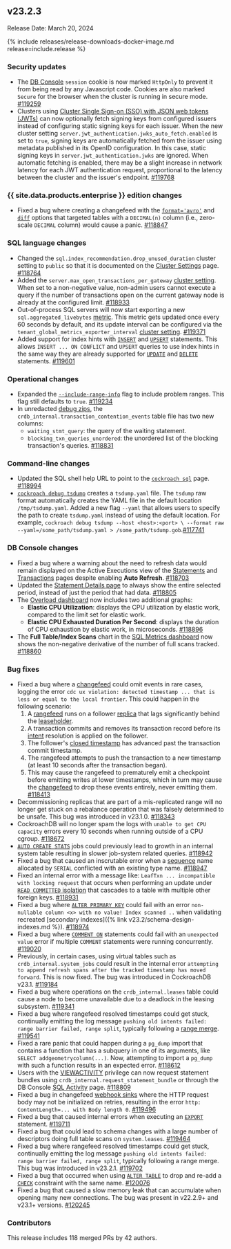 ## v23.2.3

Release Date: March 20, 2024

{% include releases/release-downloads-docker-image.md release=include.release %}

<h3 id="v23-2-3-security-updates">Security updates</h3>

- The [DB Console](../v23.2/ui-overview.html) `session` cookie is now marked `HttpOnly` to prevent it from being read by any Javascript code. Cookies are also marked `Secure` for the browser when the cluster is running in secure mode. [#119259][#119259]
- Clusters using [Cluster Single Sign-on (SSO) with JSON web tokens (JWTs)](../v23.2/sso-sql.html) can now optionally fetch signing keys from configured issuers instead of configuring static signing keys for each issuer. When the new cluster setting `server.jwt_authentication.jwks_auto_fetch.enabled` is set to `true`, signing keys are automatically fetched from the issuer using metadata published in its OpenID configuration. In this case, static signing keys in `server.jwt_authentication.jwks` are ignored. When automatic fetching is enabled, there may be a slight increase in network latency for each JWT authentication request, proportional to the latency between the cluster and the issuer's endpoint. [#119768][#119768]

<h3 id="v23-2-3-{{-site.data.products.enterprise-}}-edition-changes">{{ site.data.products.enterprise }} edition changes</h3>

- Fixed a bug where creating a changefeed with the [`format='avro'`](../v23.2/create-changefeed.html#format) and [`diff`](../v23.2/create-changefeed.html#diff-opt) options that targeted tables with a `DECIMAL(n)` column (i.e., zero-scale `DECIMAL` column) would cause a panic. [#118847][#118847]

<h3 id="v23-2-3-sql-language-changes">SQL language changes</h3>

- Changed the `sql.index_recommendation.drop_unused_duration` cluster setting to `public` so that it is documented on the [Cluster Settings](../v23.2/cluster-settings.html) page. [#118764][#118764]
- Added the `server.max_open_transactions_per_gateway` [cluster setting](../v23.2/cluster-settings.html). When set to a non-negative value, non-admin users cannot execute a query if the number of transactions open on the current gateway node is already at the configured limit. [#118933][#118933]
- Out-of-process SQL servers will now start exporting a new `sql.aggregated_livebytes` [metric](../v23.2/metrics.html). This metric gets updated once every 60 seconds by default, and its update interval can be configured via the `tenant_global_metrics_exporter_interval` [cluster setting](../v23.2/cluster-settings.html). [#119371][#119371]
- Added support for index hints with [`INSERT`](../v23.2/insert.html) and [`UPSERT`](../v23.2/upsert.html) statements. This allows `INSERT ... ON CONFLICT` and `UPSERT` queries to use index hints in the same way they are already supported for [`UPDATE`](../v23.2/update.html) and [`DELETE`](../v23.2/delete.html) statements. [#119601][#119601]

<h3 id="v23-2-3-operational-changes">Operational changes</h3>

- Expanded the [`--include-range-info`](../v23.2/cockroach-debug-zip.html) flag to include problem ranges. This flag still defaults to `true`. [#119234][#119234]
- In unredacted [debug zips](../v23.2/cockroach-debug-zip.html), the `crdb_internal.transaction_contention_events` table file has two new columns:
    - `waiting_stmt_query`: the query of the waiting statement.
    - `blocking_txn_queries_unordered`: the unordered list of the blocking transaction's queries. [#118831][#118831]

<h3 id="v23-2-3-command-line-changes">Command-line changes</h3>

- Updated the SQL shell help URL to point to the [`cockroach sql`](../v23.2/cockroach-sql.html) page. [#118994][#118994]
- [`cockroach debug tsdump`](../v23.2/cockroach-debug-tsdump.html) creates a `tsdump.yaml` file. The `tsdump` raw format automatically creates the YAML file in the default location `/tmp/tsdump.yaml`. Added a new flag `--yaml` that allows users to specify the path to create `tsdump.yaml` instead of using the default location. For example, `cockroach debug tsdump --host <host>:<port> \ --format raw --yaml=/some_path/tsdump.yaml > /some_path/tsdump.gob`.[#117741][#117741]

<h3 id="v23-2-3-db-console-changes">DB Console changes</h3>

- Fixed a bug where a warning about the need to refresh data would remain displayed on the Active Executions view of the [Statements](../v23.2/ui-statements-page.html#active-executions-view) and [Transactions](../v23.2/ui-transactions-page.html#active-executions-view) pages despite enabling **Auto Refresh**. [#118703][#118703]
- Updated the [Statement Details page](../v23.2/ui-statements-page.html) to always show the entire selected period, instead of just the period that had data. [#118805][#118805]
- The [Overload dashboard](../v23.2/ui-overload-dashboard.html) now includes two additional graphs:
    - **Elastic CPU Utilization**: displays the CPU utilization by elastic work, compared to the limit set for elastic work.
    - **Elastic CPU Exhausted Duration Per Second**: displays the duration of CPU exhaustion by elastic work, in microseconds. [#118896][#118896]
- The **Full Table/Index Scans** chart in the [SQL Metrics dashboard](../v23.2/ui-sql-dashboard.html) now shows the non-negative derivative of the number of full scans tracked. [#118860][#118860]

<h3 id="v23-2-3-bug-fixes">Bug fixes</h3>

- Fixed a bug where a [changefeed](../v23.2/change-data-capture-overview.html) could omit events in rare cases, logging the error `cdc ux violation: detected timestamp ... that is less or equal to the local frontier`. This could happen in the following scenario:
    1. A [rangefeed](../v23.2/create-and-configure-changefeeds.html#enable-rangefeeds) runs on a follower [replica](../v23.2/architecture/glossary.html#cockroachdb-architecture-terms) that lags significantly behind the [leaseholder](../v23.2/architecture/glossary.html#cockroachdb-architecture-terms).
    1. A transaction commits and removes its transaction record before its [intent](../v23.2/architecture/transaction-layer.html#writing) resolution is applied on the follower.
    1. The follower's [closed timestamp](../v23.2/architecture/transaction-layer.html#closed-timestamps) has advanced past the transaction commit timestamp.
    1. The rangefeed attempts to push the transaction to a new timestamp (at least 10 seconds after the transaction began).
    1. This may cause the rangefeed to prematurely emit a checkpoint before emitting writes at lower timestamps, which in turn may cause the [changefeed](../v23.2/how-does-an-enterprise-changefeed-work.html) to drop these events entirely, never emitting them. [#118413][#118413]
- Decommissioning replicas that are part of a mis-replicated range will no longer get stuck on a rebalance operation that was falsely determined to be unsafe. This bug was introduced in v23.1.0. [#118343][#118343]
- CockroachDB will no longer spam the logs with `unable to get CPU capacity` errors every 10 seconds when running outside of a CPU cgroup. [#118672][#118672]
- [`AUTO CREATE STATS`](../v23.2/cost-based-optimizer.html#table-statistics) jobs could previously lead to growth in an internal system table resulting in slower job-system related queries. [#118942][#118942]
- Fixed a bug that caused an inscrutable error when a [sequence](../v23.2/create-sequence.html) name allocated by `SERIAL` conflicted with an existing type name. [#118947][#118947]
- Fixed an internal error with a message like: `LeafTxn ... incompatible with locking request` that occurs when performing an update under [`READ COMMITTED` isolation](../v23.2/read-committed.html) that cascades to a table with multiple other foreign keys. [#118931][#118931]
- Fixed a bug where [`ALTER PRIMARY KEY`](../v23.2/alter-table.html#alter-primary-key) could fail with an error `non-nullable column <x> with no value! Index scanned ..` when validating recreated [secondary indexes]({% link v23.2/schema-design-indexes.md %}). [#118974][#118974]
- Fixed a bug where [`COMMENT ON`](../v23.2/comment-on.html) statements could fail with an `unexpected value` error if multiple `COMMENT` statements were running concurrently. [#119020][#119020]
- Previously, in certain cases, using virtual tables such as `crdb_internal.system_jobs` could result in the internal error `attempting to append refresh spans after the tracked timestamp has moved forward`. This is now fixed. The bug was introduced in CockroachDB v23.1. [#119184][#119184]
- Fixed a bug where operations on the `crdb_internal.leases` table could cause a node to become unavailable due to a deadlock in the leasing subsystem. [#119341][#119341]
- Fixed a bug where rangefeed resolved timestamps could get stuck, continually emitting the log message `pushing old intents failed: range barrier failed, range split`, typically following a [range merge](../v23.2/architecture/distribution-layer.html#range-merges). [#119541][#119541]
- Fixed a rare panic that could happen during a `pg_dump` import that contains a function that has a subquery in one of its arguments, like `SELECT addgeometrycolumn(...)`. Now, attempting to import a `pg_dump` with such a function results in an expected error. [#118612][#118612]
- Users with the [VIEWACTIVITY](../v23.2/security-reference/authorization.html#supported-privileges) privilege can now request statement bundles using `crdb_internal.request_statement_bundle` or through the DB Console [SQL Activity](../v23.2/security-reference/authorization.html#supported-privileges) page. [#118809][#118809]
- Fixed a bug in changefeed [webhook sinks](../v23.2/changefeed-sinks.html#webhook-sink) where the HTTP request body may not be initialized on retries, resulting in the error `http: ContentLength=... with Body length 0`. [#119496][#119496]
- Fixed a bug that caused internal errors when executing an [`EXPORT`](../v23.2/export.html) statement. [#119711][#119711]
- Fixed a bug that could lead to schema changes with a large number of descriptors doing full table scans on `system.leases`. [#119464][#119464]
- Fixed a bug where rangefeed resolved timestamps could get stuck, continually emitting the log message `pushing old intents failed: range barrier failed, range split`, typically following a range merge. This bug was introduced in v23.2.1. [#119702][#119702]
- Fixed a bug that occurred when using [`ALTER TABLE`](../v23.2/alter-table.html) to drop and re-add a [`CHECK`](../v23.2/check.html) constraint with the same name. [#120076][#120076]
- Fixed a bug that caused a slow memory leak that can accumulate when opening many new connections. The bug was present in v22.2.9+ and v23.1+ versions. [#120245][#120245]

<h3 id="v23-2-3-contributors">Contributors</h3>

This release includes 118 merged PRs by 42 authors.

</div>

[#117741]: https://github.com/cockroachdb/cockroach/pull/117741
[#118343]: https://github.com/cockroachdb/cockroach/pull/118343
[#118413]: https://github.com/cockroachdb/cockroach/pull/118413
[#118612]: https://github.com/cockroachdb/cockroach/pull/118612
[#118672]: https://github.com/cockroachdb/cockroach/pull/118672
[#118703]: https://github.com/cockroachdb/cockroach/pull/118703
[#118764]: https://github.com/cockroachdb/cockroach/pull/118764
[#118805]: https://github.com/cockroachdb/cockroach/pull/118805
[#118809]: https://github.com/cockroachdb/cockroach/pull/118809
[#118831]: https://github.com/cockroachdb/cockroach/pull/118831
[#118847]: https://github.com/cockroachdb/cockroach/pull/118847
[#118860]: https://github.com/cockroachdb/cockroach/pull/118860
[#118896]: https://github.com/cockroachdb/cockroach/pull/118896
[#118931]: https://github.com/cockroachdb/cockroach/pull/118931
[#118933]: https://github.com/cockroachdb/cockroach/pull/118933
[#118942]: https://github.com/cockroachdb/cockroach/pull/118942
[#118947]: https://github.com/cockroachdb/cockroach/pull/118947
[#118974]: https://github.com/cockroachdb/cockroach/pull/118974
[#118994]: https://github.com/cockroachdb/cockroach/pull/118994
[#119020]: https://github.com/cockroachdb/cockroach/pull/119020
[#119184]: https://github.com/cockroachdb/cockroach/pull/119184
[#119234]: https://github.com/cockroachdb/cockroach/pull/119234
[#119259]: https://github.com/cockroachdb/cockroach/pull/119259
[#119341]: https://github.com/cockroachdb/cockroach/pull/119341
[#119371]: https://github.com/cockroachdb/cockroach/pull/119371
[#119399]: https://github.com/cockroachdb/cockroach/pull/119399
[#119464]: https://github.com/cockroachdb/cockroach/pull/119464
[#119496]: https://github.com/cockroachdb/cockroach/pull/119496
[#119541]: https://github.com/cockroachdb/cockroach/pull/119541
[#119601]: https://github.com/cockroachdb/cockroach/pull/119601
[#119702]: https://github.com/cockroachdb/cockroach/pull/119702
[#119711]: https://github.com/cockroachdb/cockroach/pull/119711
[#119768]: https://github.com/cockroachdb/cockroach/pull/119768
[#120076]: https://github.com/cockroachdb/cockroach/pull/120076
[#120245]: https://github.com/cockroachdb/cockroach/pull/120245